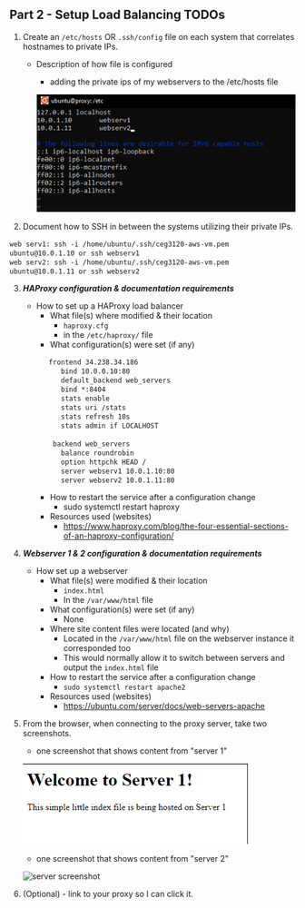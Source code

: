 ## Part 2 - Setup Load Balancing TODOs

1. Create an `/etc/hosts` OR `.ssh/config` file on each system that correlates hostnames to private IPs.
   - Description of how file is configured
        * adding the private ips of my webservers to the /etc/hosts file


        ![etc hosts screenshot](proxy.png)
2. Document how to SSH in between the systems utilizing their private IPs.
```
web serv1: ssh -i /home/ubuntu/.ssh/ceg3120-aws-vm.pem ubuntu@10.0.1.10 or ssh webserv1
web serv2: ssh -i /home/ubuntu/.ssh/ceg3120-aws-vm.pem ubuntu@10.0.1.11 or ssh webserv2
```
3. **_HAProxy configuration & documentation requirements_**
   - How to set up a HAProxy load balancer
     - What file(s) where modified & their location
         * `haproxy.cfg`
         * in the `/etc/haproxy/` file
     - What configuration(s) were set (if any)
     ```
        frontend 34.238.34.186
           bind 10.0.0.10:80
           default_backend web_servers
           bind *:8404
           stats enable
           stats uri /stats
           stats refresh 10s
           stats admin if LOCALHOST

         backend web_servers
           balance roundrobin
           option httpchk HEAD /
           server webserv1 10.0.1.10:80
           server webserv2 10.0.1.11:80
     ```
     - How to restart the service after a configuration change
         * sudo systemctl restart haproxy 
     - Resources used (websites)
         * https://www.haproxy.com/blog/the-four-essential-sections-of-an-haproxy-configuration/
4. **_Webserver 1 & 2 configuration & documentation requirements_**
   - How set up a webserver
     - What file(s) were modified & their location
         * `index.html`
         * In the `/var/www/html` file
     - What configuration(s) were set (if any)
         * None
     - Where site content files were located (and why)
         * Located in the `/var/www/html` file on the webserver instance it corresponded too
         * This would normally allow it to switch between servers and output the `index.html` file
     - How to restart the service after a configuration change
         * `sudo systemctl restart apache2`
     - Resources used (websites)
         * https://ubuntu.com/server/docs/web-servers-apache
     
5. From the browser, when connecting to the proxy server, take two screenshots.
   - one screenshot that shows content from "server 1"


   ![server 1 screenshoot](server1.png)
   - one screenshot that shows content from "server 2"


   ![server screenshot](fixserver2.png)

6. (Optional) - link to your proxy so I can click it.
